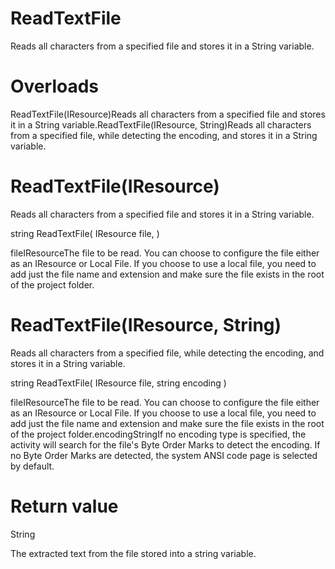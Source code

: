 ﻿# ReadTextFile

Reads all characters from a specified file and stores it in a String variable.

# 



# Overloads

ReadTextFile(IResource)Reads all characters from a specified file and stores it in a
                                String variable.ReadTextFile(IResource, String)Reads all characters from a specified file, while detecting the
                                encoding, and stores it in a String variable.

# ReadTextFile(IResource)

Reads all characters from a
            specified file and stores it in a String
                variable.

string ReadTextFile(
	IResource file,
)

fileIResourceThe file to be read. You can choose to configure the file either as an
                            IResource or Local File. If you choose to use a local
                        file, you need to add just the file name and extension and make sure the
                        file exists in the root of the project folder.

# ReadTextFile(IResource, String)

Reads all characters from a specified file, while detecting the encoding, and stores
                it in a String variable.

string ReadTextFile(
	IResource file,
	string encoding
)

fileIResourceThe file to be read. You can choose to configure the file either as an
                            IResource or Local File. If you choose to use a local
                        file, you need to add just the file name and extension and make sure the
                        file exists in the root of the project folder.encodingStringIf no encoding type is specified, the activity will search for the file's
                        Byte Order Marks to detect the encoding. If no Byte Order Marks are
                        detected, the system ANSI code page is selected by default.

# Return value

String

The extracted text from the file stored into a string variable.
